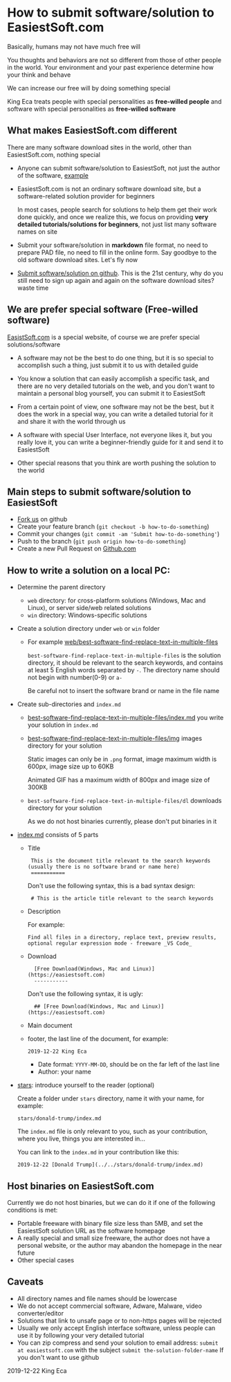 How to submit software/solution to EasiestSoft.com
===========

Basically, humans may not have much free will

You thoughts and behaviors are not so different from those of other people in the world. Your environment and your past experience determine how your think and behave

We can increase our free will by doing something special

King Eca treats people with special personalities as **free-willed people** and software with special personalities as **free-willed software**

What makes EasiestSoft.com different
--------

There are many software download sites in the world, other than EasiestSoft.com, nothing special

- Anyone can submit software/solution to EasiestSoft, not just the author of the software, [example](https://easiestsoft.com/web/best-software-find-replace-text-in-multiple-files/)

- EasiestSoft.com is not an ordinary software download site, but a software-related solution provider for beginners

  In most cases, people search for solutions to help them get their work done quickly, and once we realize this, we focus on providing **very detailed tutorials/solutions for beginners**, not just list many software names on site

- Submit your software/solution in **markdown** file format, no need to prepare PAD file, no need to fill in the online form. Say goodbye to the old software download sites. Let's fly now

- [Submit software/solution on github](https://github.com/EasiestSoft/submit-software-to-easiestsoft.com). This is the 21st century, why do you still need to sign up again and again on the software download sites? waste time

We are prefer special software (Free-willed software)
-----------

[EasistSoft.com](https://easiestsoft.com) is a special website, of course we are prefer special solutions/software

- A software may not be the best to do one thing, but it is so special to accomplish such a thing, just submit it to us with detailed guide

- You know a solution that can easily accomplish a specific task, and there are no very detailed tutorials on the web, and you don't want to maintain a personal blog yourself, you can submit it to EasiestSoft

- From a certain point of view, one software may not be the best, but it does the work in a special way, you can write a detailed tutorial for it and share it with the world through us

- A software with special User Interface, not everyone likes it, but you really love it, you can write a beginner-friendly guide for it and send it to EasiestSoft

- Other special reasons that you think are worth pushing the solution to the world

Main steps to submit software/solution to EasiestSoft
----------

- [Fork us](https://github.com/EasiestSoft/submit-software-to-easiestsoft.com) on github
- Create your feature branch (`git checkout -b how-to-do-something`)
- Commit your changes (`git commit -am 'Submit how-to-do-something'`)
- Push to the branch (`git push origin how-to-do-something`)
- Create a new Pull Request on [Github.com](https://github.com/EasiestSoft/submit-software-to-easiestsoft.com)

How to write a solution on a local PC:
---------------

- Determine the parent directory
  - `web` directory: for cross-platform solutions (Windows, Mac and Linux), or server side/web related solutions
  - `win` directory: Windows-specific solutions
- Create a solution directory under `web` or `win` folder
  - For example [web/best-software-find-replace-text-in-multiple-files](https://github.com/EasiestSoft/submit-software-to-easiestsoft.com/tree/master/web/best-software-find-replace-text-in-multiple-files)

    `best-software-find-replace-text-in-multiple-files` is the solution directory, it should be relevant to the search keywords, and contains at least 5 English words separated by `-`. The directory name should not begin with number(0-9) or `a-`

    Be careful not to insert the software brand or name in the file name
- Create sub-directories and `index.md`
  - [best-software-find-replace-text-in-multiple-files/index.md](https://raw.githubusercontent.com/EasiestSoft/submit-software-to-easiestsoft.com/master/web/best-software-find-replace-text-in-multiple-files/index.md) you write your solution in `index.md`
  - [best-software-find-replace-text-in-multiple-files/img](https://github.com/EasiestSoft/submit-software-to-easiestsoft.com/tree/master/web/best-software-find-replace-text-in-multiple-files/img) images directory for your solution

    Static images can only be in `.png` format, image maximum width is 600px, image size up to 60KB

    Animated GIF has a maximum width of 800px and image size of 300KB
  - `best-software-find-replace-text-in-multiple-files/dl` downloads directory for your solution

    As we do not host binaries currently, please don't put binaries in it

- [index.md](https://raw.githubusercontent.com/EasiestSoft/submit-software-to-easiestsoft.com/master/web/best-software-find-replace-text-in-multiple-files/index.md) consists of 5 parts
   - Title

          This is the document title relevant to the search keywords (usually there is no software brand or name here)
          ===========

      Don't use the following syntax, this is a bad syntax design:

          # This is the article title relevant to the search keywords

  - Description

    For example:

        Find all files in a directory, replace text, preview results, optional regular expression mode - freeware _VS Code_

  - Download

          [Free Download(Windows, Mac and Linux)](https://easiestsoft.com)
          -----------

      Don't use the following syntax, it is ugly:

          ## [Free Download(Windows, Mac and Linux)](https://easiestsoft.com)

  - Main document
  - footer, the last line of the document, for example:

     `2019-12-22 King Eca`

      - Date format: `YYYY-MM-DD`, should be on the far left of the last line
      - Author: your name

- [stars](https://github.com/EasiestSoft/submit-software-to-easiestsoft.com/tree/master/stars): introduce yourself to the reader (optional)

  Create a folder under `stars` directory, name it with your name, for example:

  `stars/donald-trump/index.md`

  The `index.md` file is only relevant to you, such as your contribution, where you live, things you are interested in...

  You can link to the `index.md` in your contribution like this:

      2019-12-22 [Donald Trump](../../stars/donald-trump/index.md)

Host binaries on EasiestSoft.com
--------

Currently we do not host binaries, but we can do it if one of the following conditions is met:

- Portable freeware with binary file size less than 5MB, and set the EasiestSoft solution URL as the software homepage
- A really special and small size freeware, the author does not have a personal website, or the author may abandon the homepage in the near future
- Other special cases

Caveats
-----

- All directory names and file names should be lowercase
- We do not accept commercial software, Adware, Malware, video converter/editor
- Solutions that link to unsafe page or to non-https pages will be rejected
- Usually we only accept English interface software, unless people can use it by following your very detailed tutorial
- You can zip compress and send your solution to email address: `submit at easiestsoft.com` with the subject `submit the-solution-folder-name` If you don't want to use github

2019-12-22 King Eca